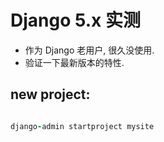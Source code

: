 # Django 5.x 实测

- 作为 Django 老用户, 很久没使用.
- 验证一下最新版本的特性.

## new project:

```ruby

django-admin startproject mysite

```